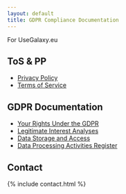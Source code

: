 ```yaml
---
layout: default
title: GDPR Compliance Documentation
---
```


For UseGalaxy.eu

## ToS & PP

- [Privacy Policy](./privacy-policy.html)
- [Terms of Service](./tos.html)

## GDPR Documentation

- [Your Rights Under the GDPR](./gdpr-rights.html)
- [Legitimate Interest Analyses](./lia/)
- [Data Storage and Access](./gdpr-docs.html)
- [Data Processing Activities Register](./dpa/)

## Contact

{% include contact.html %}
